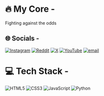 # 🔥 My Core -
Fighting against the odds 


## 🌐 Socials -
[![Instagram](https://img.shields.io/badge/Instagram-%23E4405F.svg?logo=Instagram&logoColor=white)](https://instagram.com/Itsharshitgoat) [![Reddit](https://img.shields.io/badge/Reddit-%23FF4500.svg?logo=Reddit&logoColor=white)](https://reddit.com/user/Itsharshitgoat) [![X](https://img.shields.io/badge/X-black.svg?logo=X&logoColor=white)](https://x.com/Itsharshitgoat) [![YouTube](https://img.shields.io/badge/YouTube-%23FF0000.svg?logo=YouTube&logoColor=white)](https://youtube.com/@Itsharshitgoat) [![email](https://img.shields.io/badge/Email-D14836?logo=gmail&logoColor=white)](mailto:Itsharshitgoat@gmail.com) 

# 💻 Tech Stack -
![HTML5](https://img.shields.io/badge/html5-%23E34F26.svg?style=plastic&logo=html5&logoColor=white) ![CSS3](https://img.shields.io/badge/css3-%231572B6.svg?style=plastic&logo=css3&logoColor=white) ![JavaScript](https://img.shields.io/badge/javascript-%23323330.svg?style=plastic&logo=javascript&logoColor=%23F7DF1E) ![Python](https://img.shields.io/badge/python-3670A0?style=plastic&logo=python&logoColor=ffdd54)
